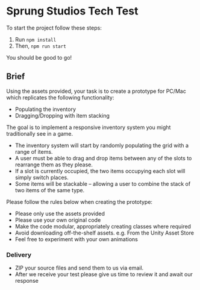 # Sprung Studios Tech Test

To start the project follow these steps: 
1. Run <code>npm install</code>
2. Then, <code>npm run start</code>

You should be good to go!

## Brief

Using the assets provided, your task is to create a prototype for PC/Mac which replicates the following functionality:
- Populating the inventory
- Dragging/Dropping with item stacking

The goal is to implement a responsive inventory system you might traditionally see in a game.

- The inventory system will start by randomly populating the grid with a range of items. 
- A user must be able to drag and drop items between any of the slots to rearrange them as they please. 
- If a slot is currently occupied, the two items occupying each slot will simply switch places. 
- Some items will be stackable – allowing a user to combine the stack of two
items of the same type.

Please follow the rules below when creating the prototype:
- Please only use the assets provided
- Please use your own original code
- Make the code modular, appropriately creating classes where required
- Avoid downloading off-the-shelf assets. e.g. From the Unity Asset Store
- Feel free to experiment with your own animations

### Delivery
- ZIP your source files and send them to us via email.
- After we receive your test please give us time to review it and await our response